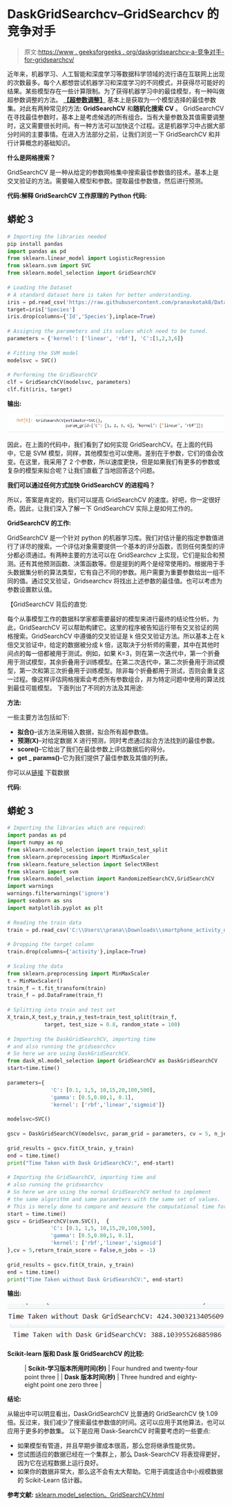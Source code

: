 # DaskGridSearchcv–GridSearchcv 的竞争对手

> 原文:[https://www . geeksforgeeks . org/daskgridsearchcv-a-竞争对手-for-gridsearchcv/](https://www.geeksforgeeks.org/daskgridsearchcv-a-competitor-for-gridsearchcv/)

近年来，机器学习、人工智能和深度学习等数据科学领域的流行语在互联网上出现的次数最多。每个人都想尝试机器学习和深度学习的不同模式，并获得尽可能好的结果。某些模型存在一些计算限制。为了获得机器学习中的最佳模型，有一种叫做超参数调整的方法。
[**【超参数调整】**](https://www.geeksforgeeks.org/hyperparameter-tuning/) 基本上是获取为一个模型选择的最佳参数集。对此有两种常见的方法: **GridSearchCV** 和**随机化搜索 CV** 。
GridSearchCV 在寻找最佳参数时，基本上是考虑候选的所有组合。当有大量参数及其值需要调整时，这又需要很长时间。有一种方法可以加快这个过程。这是机器学习中占据大部分时间的主要事情。在进入方法部分之前，让我们浏览一下 GridSearchCV 和并行计算概念的基础知识。

**什么是网格搜索？**

GridSearchCV 是一种从给定的参数网格集中搜索最佳参数值的技术。基本上是交叉验证的方法。需要输入模型和参数。提取最佳参数值，然后进行预测。

**代码:解释 GridSearchCV 工作原理的 Python 代码:**

## 蟒蛇 3

```py
# Importing the libraries needed
pip install pandas
import pandas as pd
from sklearn.linear_model import LogisticRegression
from sklearn.svm import SVC
from sklearn.model_selection import GridSearchCV

# Loading the Dataset
# A standard dataset here is taken for better understanding.
iris = pd.read_csv('https://raw.githubusercontent.com/pranavkotak8/Datasets/master/Iris.csv')
target=iris['Species']
iris.drop(columns={'Id','Species'},inplace=True)

# Assigning the parameters and its values which need to be tuned.
parameters = {'kernel': ['linear', 'rbf'], 'C':[1,2,3,6]}

# Fitting the SVM model
modelsvc = SVC()

# Performing the GridSearchCV
clf = GridSearchCV(modelsvc, parameters)
clf.fit(iris, target)
```

**输出:**

![](img/f55ae704837282d9072938ed1603b2c3.png)

因此，在上面的代码中，我们看到了如何实现 GridSearchCV。在上面的代码中，它是 SVM 模型，同样，其他模型也可以使用。差别在于参数，它们的值会改变。在这里，我采用了 2 个参数，所以速度更快，但是如果我们有更多的参数或复杂的模型来拟合呢？让我们直截了当地回答这个问题。

**我们可以通过任何方式加快 GridSearchCV 的进程吗？**

所以，答案是肯定的，我们可以提高 GridSearchCV 的速度。好吧，你一定很好奇。因此，让我们深入了解一下 GridSearchCV 实际上是如何工作的。

**GridSearchCV 的工作:**

GridSearchCV 是一个针对 python 的机器学习库。我们对估计量的指定参数值进行了详尽的搜索。一个评估对象需要提供一个基本的评分函数，否则任何类型的评分都必须通过。有两种主要的方法可以在 GridSearchcv 上实现，它们是拟合和预测。还有其他预测函数、决策函数等。但是提到的两个是经常使用的。根据用于手头数据集分析的算法类型，它有自己不同的参数。用户需要为重要参数给出一组不同的值。通过交叉验证，Gridsearchcv 将找出上述参数的最佳值。也可以考虑为参数设置默认值。

【GridSearchCV 背后的直觉:

每个从事模型工作的数据科学家都需要最好的模型来进行最终的结论性分析。为此，GridSearchCV 可以帮助构建它。这里的程序被告知运行带有交叉验证的网格搜索。GridSearchCV 中遵循的交叉验证是 k 倍交叉验证方法。所以基本上在 k 倍交叉验证中，给定的数据被分成 k 倍，这取决于分析师的需要，其中在其他时间点的每一倍都被用于测试。例如，如果 K=3，则在第一次迭代中，第一个折叠用于测试模型，其余折叠用于训练模型。在第二次迭代中，第二次折叠用于测试模型，第一次和第三次折叠用于训练模型。除非每个折叠都用于测试，否则会重复这一过程。像这样评估网格搜索会考虑所有参数组合，并为特定问题中使用的算法找到最佳可能模型。
下面列出了不同的方法及其用途:

**方法:**

一些主要方法包括如下:

*   **拟合()**–该方法采用输入数据，拟合所有超参数值。
*   **预测(X)**–对给定数据 X 进行预测，同时考虑通过拟合方法找到的最佳参数。
*   **score()**–它给出了我们在最佳参数上评估数据后的得分。
*   **get _ params()**–它为我们提供了最佳参数及其值的列表。

你可以从[链接](https://github.com/pranavkotak8/Datasets/blob/master/smartphone_activity_dataset.zip?raw=true)
下载数据

**代码:**

## 蟒蛇 3

```py
# Importing the libraries which are required:
import pandas as pd
import numpy as np
from sklearn.model_selection import train_test_split
from sklearn.preprocessing import MinMaxScaler
from sklearn.feature_selection import SelectKBest
from sklearn import svm
from sklearn.model_selection import RandomizedSearchCV,GridSearchCV
import warnings
warnings.filterwarnings('ignore')
import seaborn as sns
import matplotlib.pyplot as plt

# Reading the train data
train = pd.read_csv('C:\\Users\\prana\\Downloads\\smartphone_activity_dataset.csv')

# Dropping the target column
train.drop(columns={'activity'},inplace=True)

# Scaling the data
from sklearn.preprocessing import MinMaxScaler
t = MinMaxScaler()
train_f = t.fit_transform(train)
train_f = pd.DataFrame(train_f)

# Splitting into train and test set
X_train,X_test,y_train,y_test=train_test_split(train_f,
            target, test_size = 0.8, random_state = 100)

# Importing the DaskGridSearchCV, importing time
# and also running the gridsearchcv
# So here we are using DaskGridSearchCV.
from dask_ml.model_selection import GridSearchCV as DaskGridSearchCV
start=time.time()

parameters={
              'C': [0.1, 1,5, 10,15,20,100,500], 
              'gamma': [0.5,0.80,1, 0.1],
              'kernel': ['rbf','linear','sigmoid']}

modelsvc=SVC()

gscv = DaskGridSearchCV(modelsvc, param_grid = parameters, cv = 5, n_jobs = -1)

grid_results = gscv.fit(X_train, y_train)
end = time.time()
print("Time Taken with Dask GridSearchCV:", end-start)

# Importing the GridSearchCV, importing time and
# also running the gridsearchcv
# So here we are using the normal GridSearchCV method to implement
# the same algorithm and same parameters with the same set of values.
# This is merely done to compare and measure the computational time for both the methods.
start = time.time()
gscv = GridSearchCV(svm.SVC(),  {
              'C': [0.1, 1,5, 10,15,20,100,500], 
              'gamma': [0.5,0.80,1, 0.1],
              'kernel': ['rbf','linear','sigmoid']
},cv = 5,return_train_score = False,n_jobs = -1)

grid_results = gscv.fit(X_train, y_train)
end = time.time()
print("Time Taken without Dask GridSearchCV:", end-start)
```

**输出:**

![](img/eef6c68202fe106fd8c92f4789e0ad65.png) ![](img/b9ade6d19c6110455d7bd9ac0540f902.png)

**Scikit-learn 版和 Dask 版 GridSearchCV 的比较:**

<figure class="table">

| **Scikit-学习版本所用时间(秒)** | Four hundred and twenty-four point three |
| **Dask 版本时间(秒)** | Three hundred and eighty-eight point one zero three |

</figure>

**结论:**

从输出中可以明显看出，DaskGridSearchCV 比普通的 GridSearchCV 快 1.09 倍。反过来，我们减少了搜索最佳参数值的时间。这可以应用于其他算法，也可以应用于更多的参数集。
以下是应用 Dask-SearchCV 时需要考虑的一些要点:

*   如果模型有管道，并且早期步骤成本很高，那么您将继承性能优势。
*   您试图适应的数据已经在一个集群上，那么 Dask-SearchCV 将表现得更好，因为它在远程数据上运行良好。
*   如果你的数据非常大，那么这不会有太大帮助。它用于调度适合中小规模数据的 Scikit-Learn 估计器。

**参考文献:** [sklearn.model_selection。GridSearchCV.html](https://scikit-learn.org/stable/modules/generated/sklearn.model_selection.GridSearchCV.html)